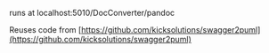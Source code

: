 

runs at localhost:5010/DocConverter/pandoc

Reuses code from [https://github.com/kicksolutions/swagger2puml](https://github.com/kicksolutions/swagger2puml)

